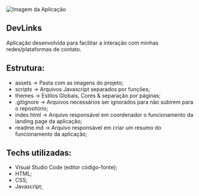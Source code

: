 <img
  src="https://raw.githubusercontent.com/victorgenari/genari-dev-links/main/assets/images/project-model.jpg"
  alt="Imagem da Aplicação"
  title="Image da Aplicação"
/>

## DevLinks

Aplicação desenvolvida para facilitar a interação com minhas redes/plataformas de contato.

## Estrutura:

- assets -> Pasta com as imagens do projeto;
- scripts -> Arquivos Javascript separados por funções;
- themes -> Estilos Globais, Cores & separação por páginas;
- .gitignore -> Arquivos necessários ser ignorados para não subirem para o repositório;
- index.html -> Arquivo responsável em coordenador o funcionamento da landing page da aplicação;
- readme.md -> Arquivo responsável em criar um resumo do funcionamento da aplicação;

## Techs utilizadas:

- Visual Studio Code (editor código-fonte);
- HTML;
- CSS;
- Javascript;